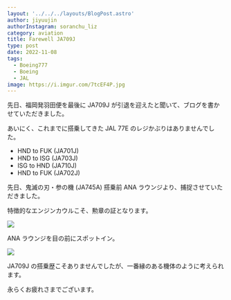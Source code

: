```yaml
---
layout: '../../../layouts/BlogPost.astro'
author: jiyuujin
authorInstagram: soranchu_liz
category: aviation
title: Farewell JA709J
type: post
date: 2022-11-08
tags:
  - Boeing777
  - Boeing
  - JAL
image: https://i.imgur.com/7tcEF4P.jpg
---
```


先日、福岡発羽田便を最後に JA709J が引退を迎えたと聞いて、ブログを書かせていただきました。

あいにく、これまでに搭乗してきた JAL 77E のレジかぶりはありませんでした。

- HND to FUK (JA701J)
- HND to ISG (JA703J)
- ISG to HND (JA710J)
- HND to FUK (JA702J)

先日、鬼滅の刃・参の機 (JA745A) 搭乗前 ANA ラウンジより、捕捉させていただきました。

特徴的なエンジンカウルこそ、勲章の証となります。

![](/assets/img/20221109/JA709J_1.JPG)

ANA ラウンジを目の前にスポットイン。

![](/assets/img/20221109/JA709J_2.JPG)

JA709J の搭乗歴こそありませんでしたが、一番縁のある機体のように考えられます。

永らくお疲れさまでございます。
